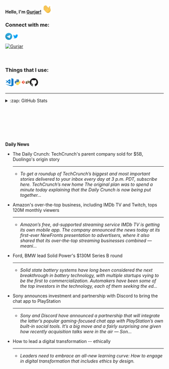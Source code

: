 #### Hello, I'm [Gurjar!](https://GurjarKing.github.io) <img src="https://raw.githubusercontent.com/ABSphreak/ABSphreak/master/gifs/Hi.gif" width="30px"></h2>


### Connect with me:

[<img align="left" alt="Gurjar | Telegram" width="22px" src="https://raw.githubusercontent.com/github/explore/80688e429a7d4ef2fca1e82350fe8e3517d3494d/topics/telegram/telegram.png" />][Telegram]
[<img align="left" alt="Gurjar | Twitter" width="22px" src="https://raw.githubusercontent.com/github/explore/80688e429a7d4ef2fca1e82350fe8e3517d3494d/topics/twitter/twitter.png" />][Twitter]
<br >
<br >
<a href="https://github.com/GurjarKing"><img src="https://komarev.com/ghpvc/?username=GurjarKing" alt="Gurjar" /></a> <br />
<br />
<br />
<!-- <br >

![](https://visitor-badge.glitch.me/badge?page_id=GurjarKing)

<br /> -->

### Things that I use:

[<img align="left" alt="Visual Studio Code" width="26px" src="https://raw.githubusercontent.com/github/explore/80688e429a7d4ef2fca1e82350fe8e3517d3494d/topics/visual-studio-code/visual-studio-code.png" />][VSCode]
[<img align="left" alt="Python" width="26px" src="https://raw.githubusercontent.com/github/explore/80688e429a7d4ef2fca1e82350fe8e3517d3494d/topics/python/python.png" />][Python]
[<img align="left" alt="Git" width="26px" src="https://raw.githubusercontent.com/github/explore/80688e429a7d4ef2fca1e82350fe8e3517d3494d/topics/git/git.png" />][Git]
[<img align="left" alt="GitHub" width="26px" src="https://raw.githubusercontent.com/github/explore/78df643247d429f6cc873026c0622819ad797942/topics/github/github.png" />][Github]

<br />
<br />

---
<details>
  <summary>:zap: GitHub Stats</summary>

<img align="left" alt="Gurjar's Github Stats" src="https://github-readme-stats.vercel.app/api?username=GurjarKing&show_icons=true&hide_border=true&count_private=true&include_all_commit=true&theme=algolia" />

</details>

<!-- ### 🔔 My latest tweet
<a href="https://twitter.com/Gurjar_King43" target="_blank">
	<img src="https://github.com/GurjarKing/GurjarKing/raw/master/tweet.png" width="70%" align="center" alt="Click to view on Twitter" title="My latest tweet, as an image"/>
</a> -->
<br>

<pre>

</pre>

<!-- **Quote of the hour:**

{qoth}

~ {qoth_author}
<pre>

</pre> -->
<br>
<pre>


</pre>
<strong>Daily News</strong>
  
  - The Daily Crunch: TechCrunch's parent company sold for $5B, Duolingo's origin story
     <hr/>
     
      - *To get a roundup of TechCrunch’s biggest and most important stories delivered to your inbox every day at 3 p.m. PDT, subscribe here. TechCrunch’s new home The original plan was to spend a minute today explaining that the Daily Crunch is now being put together…*
     
  - Amazon's over-the-top business, including IMDb TV and Twitch, tops 120M monthly viewers
      <hr/>
      
      - *Amazon’s free, ad-supported streaming service IMDb TV is getting its own mobile app. The company announced the news today at its first-ever NewFronts presentation to advertisers, where it also shared that its over-the-top streaming businesses combined — meani…*
      
  - Ford, BMW lead Solid Power's $130M Series B round
      <hr/>
      
      - *Solid state battery systems have long been considered the next breakthrough in battery technology, with multiple startups vying to be the first to commercialization. Automakers have been some of the top investors in the technology, each of them seeking the ed…*
      
  - Sony announces investment and partnership with Discord to bring the chat app to PlayStation
      <hr/>
      
      - *Sony and Discord have announced a partnership that will integrate the latter’s popular gaming-focused chat app with PlayStation’s own built-in social tools. It’s a big move and a fairly surprising one given how recently acquisition talks were in the air — Son…*
       
  - How to lead a digital transformation -- ethically
      <hr/>
       
       - *Leaders need to embrace an all-new learning curve: How to engage in digital transformation that includes ethics by design.*
      

<br />

[VSCode]: https://code.visualstudio.com/
[Python]: https://www.python.org/
[Git]: https://git-scm.com/
[Github]: https://github.com/
[Telegram]: https://t.me/Gurjar_King/
[Twitter]: https://twitter.com/Gurjar_King43/
